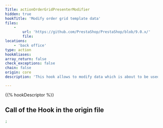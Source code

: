 ```yaml
---
Title: actionOrderGridPresenterModifier
hidden: true
hookTitle: 'Modify order grid template data'
files:
    -
        url: 'https://github.com/PrestaShop/PrestaShop/blob/9.0.x/'
        file: 
locations:
    - 'back office'
type: action
hookAliases: 
array_return: false
check_exceptions: false
chain: false
origin: core
description: 'This hook allows to modify data which is about to be used in template for order grid'

---
```


{{% hookDescriptor %}}

## Call of the Hook in the origin file

```php
;
```
